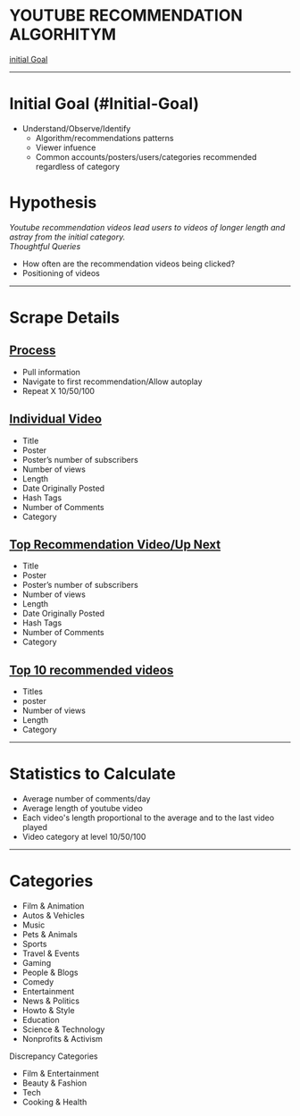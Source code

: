 # YOUTUBE RECOMMENDATION ALGORHITYM


[initial Goal](#section-title)


---

# Initial Goal (#Initial-Goal)
* Understand/Observe/Identify<br>
    * Algorithm/recommendations patterns <br>
    * Viewer infuence <br>
    * Common accounts/posters/users/categories recommended regardless of category

# Hypothesis 

<i>Youtube recommendation videos lead users to videos of longer length and astray from the initial category. </i>
<br>
<i>Thoughtful Queries </i>
* How often are the recommendation videos being clicked?<br>
* Positioning of videos

---

# Scrape Details

## <u>Process</u>
* Pull information <br>
* Navigate to first recommendation/Allow autoplay<br>
* Repeat X 10/50/100

## <u> Individual Video</u>
* Title
* Poster
* Poster’s number of subscribers
* Number of views
* Length
* Date Originally Posted
* Hash Tags
* Number of Comments 
* Category 


## <u>Top Recommendation Video/Up Next</u>
* Title
* Poster
* Poster’s number of subscribers
* Number of views
* Length
* Date Originally Posted
* Hash Tags
* Number of Comments 
* Category <br>

## <u>Top 10 recommended videos</u>
* Titles
* poster
* Number of views
* Length
* Category

---

# Statistics to Calculate
* Average number of comments/day
* Average length of youtube video
* Each video's length proportional to the average and to the last video played
* Video category at level 10/50/100

---    
    
# Categories


* Film & Animation
* Autos & Vehicles
* Music
* Pets & Animals
* Sports
* Travel & Events
* Gaming
* People & Blogs
* Comedy
* Entertainment
* News & Politics
* Howto & Style
* Education
* Science & Technology
* Nonprofits & Activism 

Discrepancy Categories
* Film & Entertainment
* Beauty & Fashion
* Tech 
* Cooking & Health


